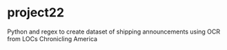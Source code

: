# project22
Python and regex to create dataset of shipping announcements using OCR from LOCs Chronicling America

